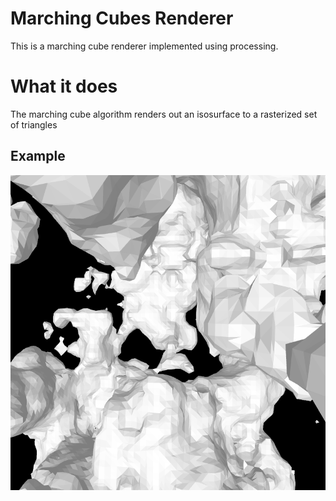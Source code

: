 # Marching Cubes Renderer

This is a marching cube renderer implemented using processing.

# What it does

The marching cube algorithm renders out an isosurface to a rasterized set of triangles

## Example

![Rendered Noise Isosurface](https://github.com/Nano112/MarchingCubesRenderer/blob/master/examples/isosurface.png?raw=true)